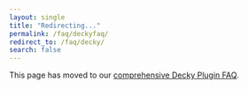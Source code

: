 ```yaml
---
layout: single
title: "Redirecting..."
permalink: /faq/deckyfaq/
redirect_to: /faq/decky/
search: false
---
```


This page has moved to our [comprehensive Decky Plugin FAQ](/faq/decky/).